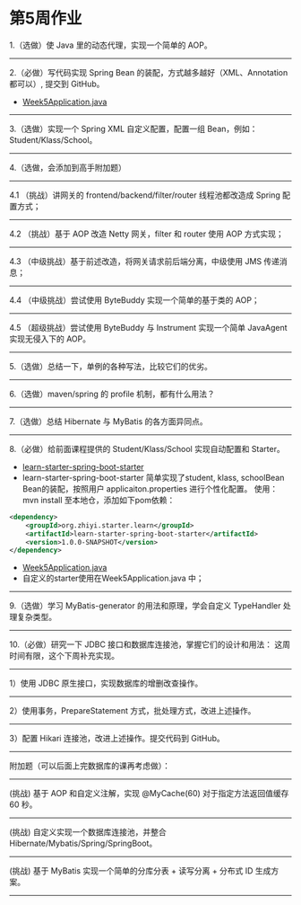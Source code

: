 # 第5周作业


1.（选做）使 Java 里的动态代理，实现一个简单的 AOP。

---

2.（必做）写代码实现 Spring Bean 的装配，方式越多越好（XML、Annotation 都可以）, 提交到 GitHub。
* [Week5Application.java](https://github.com/muyi42129/Geek-CourseCodes/blob/main/Week5/src/main/java/org/zhiyi/coursecode/week5/Week5Application.java)
---


3.（选做）实现一个 Spring XML 自定义配置，配置一组 Bean，例如：Student/Klass/School。

---

4.（选做，会添加到高手附加题）

---

4.1 （挑战）讲网关的 frontend/backend/filter/router 线程池都改造成 Spring 配置方式；

---

4.2 （挑战）基于 AOP 改造 Netty 网关，filter 和 router 使用 AOP 方式实现；

---

4.3 （中级挑战）基于前述改造，将网关请求前后端分离，中级使用 JMS 传递消息；

---

4.4 （中级挑战）尝试使用 ByteBuddy 实现一个简单的基于类的 AOP；

---

4.5 （超级挑战）尝试使用 ByteBuddy 与 Instrument 实现一个简单 JavaAgent 实现无侵入下的 AOP。

---

5.（选做）总结一下，单例的各种写法，比较它们的优劣。

---

6.（选做）maven/spring 的 profile 机制，都有什么用法？

---

7.（选做）总结 Hibernate 与 MyBatis 的各方面异同点。

---

8.（必做）给前面课程提供的 Student/Klass/School 实现自动配置和 Starter。

* [learn-starter-spring-boot-starter](https://github.com/muyi42129/Geek-CourseCodes/tree/main/starter)
* learn-starter-spring-boot-starter 简单实现了student, klass, schoolBean Bean的装配，按照用户 applicaiton.properties 进行个性化配置。 使用： mvn install 至本地仓，添加如下pom依赖：
```xml
<dependency>
    <groupId>org.zhiyi.starter.learn</groupId>
    <artifactId>learn-starter-spring-boot-starter</artifactId>
    <version>1.0.0-SNAPSHOT</version>
</dependency>
```
* [Week5Application.java](https://github.com/muyi42129/Geek-CourseCodes/blob/main/Week5/src/main/java/org/zhiyi/coursecode/week5/Week5Application.java)
* 自定义的starter使用在Week5Application.java 中；

---

9.（选做）学习 MyBatis-generator 的用法和原理，学会自定义 TypeHandler 处理复杂类型。

---

10.（必做）研究一下 JDBC 接口和数据库连接池，掌握它们的设计和用法：
这周时间有限，这个下周补充实现。

---

1）使用 JDBC 原生接口，实现数据库的增删改查操作。

---

2）使用事务，PrepareStatement 方式，批处理方式，改进上述操作。

---

3）配置 Hikari 连接池，改进上述操作。提交代码到 GitHub。

---

附加题（可以后面上完数据库的课再考虑做）：

---

(挑战) 基于 AOP 和自定义注解，实现 @MyCache(60) 对于指定方法返回值缓存 60 秒。

---

(挑战) 自定义实现一个数据库连接池，并整合 Hibernate/Mybatis/Spring/SpringBoot。

---

(挑战) 基于 MyBatis 实现一个简单的分库分表 + 读写分离 + 分布式 ID 生成方案。

---
